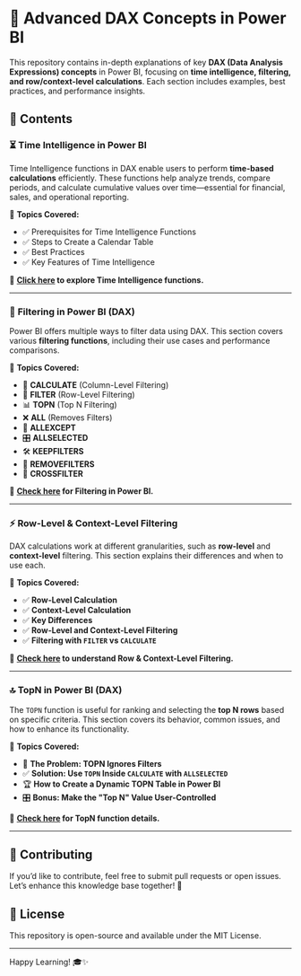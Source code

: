 
# 📘 Advanced DAX Concepts in Power BI  

This repository contains in-depth explanations of key **DAX (Data Analysis Expressions) concepts** in Power BI, focusing on **time intelligence, filtering, and row/context-level calculations**. Each section includes examples, best practices, and performance insights.  

## 📂 Contents  

### ⏳ **Time Intelligence in Power BI**  
Time Intelligence functions in DAX enable users to perform **time-based calculations** efficiently. These functions help analyze trends, compare periods, and calculate cumulative values over time—essential for financial, sales, and operational reporting.  

📖 **Topics Covered:**  
- ✅ Prerequisites for Time Intelligence Functions  
- ✅ Steps to Create a Calendar Table  
- ✅ Best Practices  
- ✅ Key Features of Time Intelligence  

🔗 **[Click here](./TimeIntelligence.md) to explore Time Intelligence functions.**  

---

### 🎯 **Filtering in Power BI (DAX)**  
Power BI offers multiple ways to filter data using DAX. This section covers various **filtering functions**, including their use cases and performance comparisons.  

📖 **Topics Covered:**  
- 🎯 **CALCULATE** (Column-Level Filtering)  
- 🔎 **FILTER** (Row-Level Filtering)  
- 📊 **TOPN** (Top N Filtering)  
- ❌ **ALL** (Removes Filters)  
- 🚀 **ALLEXCEPT**  
- 🎛 **ALLSELECTED**  
- 🛠 **KEEPFILTERS**  
- 🔄 **REMOVEFILTERS**  
- 🔗 **CROSSFILTER**  

🔗 **[Check here](Filtering-DAXs.md) for Filtering in Power BI.**  

---

### ⚡ **Row-Level & Context-Level Filtering**  
DAX calculations work at different granularities, such as **row-level** and **context-level** filtering. This section explains their differences and when to use each.  

📖 **Topics Covered:**  
- ✅ **Row-Level Calculation**  
- ✅ **Context-Level Calculation**  
- ✅ **Key Differences**  
- ✅ **Row-Level and Context-Level Filtering**  
- ✅ **Filtering with `FILTER` vs `CALCULATE`**  

🔗 **[Check here](./Filtering-row%26context-Level.md) to understand Row & Context-Level Filtering.**  

---

### 🔝 **TopN in Power BI (DAX)**  
The `TOPN` function is useful for ranking and selecting the **top N rows** based on specific criteria. This section covers its behavior, common issues, and how to enhance its functionality.  

📖 **Topics Covered:**  
- 📌 **The Problem: TOPN Ignores Filters**  
- ✅ **Solution: Use `TOPN` Inside `CALCULATE` with `ALLSELECTED`**  
- 🏆 **How to Create a Dynamic TOPN Table in Power BI**  
- 🎛 **Bonus: Make the "Top N" Value User-Controlled**  

🔗 **[Check here](./TopN.md) for TopN function details.**  

---

## 📌 **Contributing**  
If you’d like to contribute, feel free to submit pull requests or open issues. Let’s enhance this knowledge base together! 🚀  

## 📜 **License**  
This repository is open-source and available under the MIT License.  

---

Happy Learning! 🎓✨  

